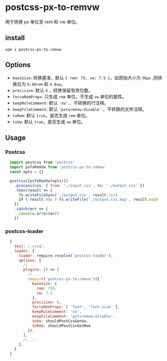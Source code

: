 # postcss-px-to-remvw

用于转换 px 单位至 rem 和 vw 单位。

## install

```shell
npm i postcss-px-to-remvw
```

## Options

- `baseSize`: 转换基准，默认 `{ rem: 75, vw: 7.5 }`，如原始大小为 `36px` ,则转换后为 `0.48rem` 和 `4.8vw`。
- `precision`: 默认 `6` ，转换保留有效位数。
- `forceRemProps`: 只生成 `rem` 单位，不生成 `vw` 单位的属性。
- `keepRuleComment`: 默认 `'no'` ，不转换的行注释。
- `keepFileComment`: 默认 `'pxtoremvw-disable'` ，不转换的文件注释。
- `toRem`: 默认 `true`，是否生成 `rem` 单位。
- `toVw`: 默认 `true`，是否生成 `vw` 单位。

## Usage

### Postcss

```javascript
  import postcss from 'postcss'
  import pxToRemVw from 'postcss-px-to-remvw'
  const opts = {}

  postcss([pxToRemVw(opts)])
    .process(css, { from: './input.css', to: './output.css' })
    .then(result => {
      fs.writeFileSync('./output.css', result.css)
      if ( result.map ) fs.writeFile('./output.css.map', result.map)
    })
    .catch(err => {
      console.error(err)
    })
```

### postcss-loader

```javascript
  {
    test: /.css$/,
    loader: {
      loader: require.resolve('postcss-loader'),
      options: {
        // ...
        plugins: () => [
          // ...
          require('postcss-px-to-remvw')({
            baseSize: {
              rem: 750,
              vw: 7.5
            },
            precision: 6,
            forceRemProps: [ 'font', 'font-size' ],
            keepRuleComment: 'no',
            keepFileComment: 'pxtoremvw-disable',
            toVw: shouldPostCssGenVw,
            toRem: shouldPostCssGenRem
          }),
        ],
        // ...
      },
    }
  }
```

